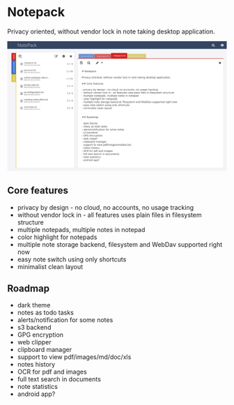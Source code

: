 # Notepack

Privacy oriented, without vendor lock in note taking desktop application.

![Main notepack window](/gfx/screen1.png)


## Core features

- privacy by design - no cloud, no accounts, no usage tracking
- without vendor lock in - all features uses plain files in filesystem structure
- multiple notepads, multiple notes in notepad
- color highlight for notepads
- multiple note storage backend, filesystem and WebDav supported right now
- easy note switch using only shortcuts
- minimalist clean layout


## Roadmap

- dark theme
- notes as todo tasks
- alerts/notification for some notes
- s3 backend
- GPG encryption
- web clipper
- clipboard manager
- support to view pdf/images/md/doc/xls
- notes history
- OCR for pdf and images
- full text search in documents
- note statistics
- android app?
